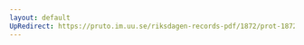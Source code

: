 ```yaml
---
layout: default
UpRedirect: https://pruto.im.uu.se/riksdagen-records-pdf/1872/prot-1872--fk--327/prot-1872--fk--327_001.pdf
---
```

